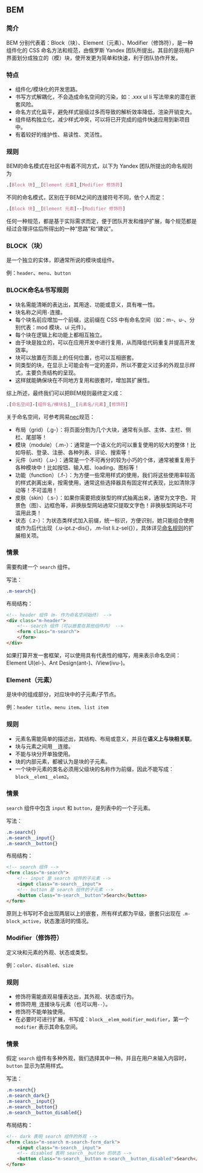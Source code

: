 ## BEM

### 简介

BEM 分别代表着：Block（块）、Element（元素）、Modifier（修饰符），是一种组件化的 CSS 命名方法和规范，由俄罗斯 Yandex 团队所提出。其目的是将用户界面划分成独立的（模）块，使开发更为简单和快速，利于团队协作开发。

### 特点

- 组件化/模块化的开发思路。
- 书写方式解耦化，不会造成命名空间的污染，如：.xxx ul li 写法带来的潜在嵌套风险。
- 命名方式化扁平，避免样式层级过多而导致的解析效率降低，渲染开销变大。
- 组件结构独立化，减少样式冲突，可以将已开完成的组件快速应用到新项目中。
- 有着较好的维护性、易读性、灵活性。

### 规则

BEM的命名模式在社区中有着不同方式，以下为 Yandex 团队所提出的命名规则为

```css
.[Block 块]__[Element 元素]_[Modifier 修饰符]
```

不同的命名模式，区别在于BEM之间的连接符号不同，依个人而定：

```css
.[Block 块]__[Element 元素]--[Modifier 修饰符]
```

任何一种规范，都是基于实际需求而定，便于团队开发和维护扩展，每个规范都是经过合理评估后所得出的一种“思路”和“建议”。

### BLOCK（块）

是一个独立的实体，即通常所说的模块或组件。

例：`header`、`menu`、`button`

### BLOCK命名&书写规则

- 块名需能清晰的表达出，其用途、功能或意义，具有唯一性。
- 块名称之间用`-`连接。
- 每个块名前应增加一个前缀，这前缀在 CSS 中有命名空间（如：m-、u-、分别代表：mod 模块、ui 元件）。
- 每个块在逻辑上和功能上都相互独立。
- 由于块是独立的，可以在应用开发中进行复用，从而降低代码重复并提高开发效率。
- 块可以放置在页面上的任何位置，也可以互相嵌套。
- 同类型的块，在显示上可能会有一定的差异，所以不要定义过多的外观显示样式，主要负责结构的呈现。
- 这样就能确保块在不同地方复用和嵌套时，增加其扩展性。

综上所述，最终我们可以把BEM规则最终定义成：

```css
.[命名空间]-[组件名/模块名]__[元素名/元素]_[修饰符]
```

关于命名空间，可参考网易[nec](http://nec.netease.com/standard/css-sort.html)规范：

- 布局（grid）（.g-）：将页面分割为几个大块，通常有头部、主体、主栏、侧栏、尾部等！
- 模块（module）（.m-）：通常是一个语义化的可以重复使用的较大的整体！比如导航、登录、注册、各种列表、评论、搜索等！
- 元件（unit）（.u-）：通常是一个不可再分的较为小巧的个体，通常被重复用于各种模块中！比如按钮、输入框、loading、图标等！
- 功能（function）（.f-）：为方便一些常用样式的使用，我们将这些使用率较高的样式剥离出来，按需使用，通常这些选择器具有固定样式表现，比如清除浮动等！不可滥用！
- 皮肤（skin）（.s-）：如果你需要把皮肤型的样式抽离出来，通常为文字色、背景色（图）、边框色等，非换肤型网站通常只提取文字色！非换肤型网站不可滥用此类！
- 状态（.z-）：为状态类样式加入前缀，统一标识，方便识别，她只能组合使用或作为后代出现（.u-ipt.z-dis{}，.m-list li.z-sel{}），具体详见[命名规则](http://nec.netease.com/standard/css-name.html)的扩展相关项。

### 情景

需要构建一个 `search` 组件。

写法：

```css
.m-search{}
```

布局结构：

```html
<!-- header 组件（m- 作为命名空间始终） -->
<div class="m-header">
    <!-- search 组件（可以嵌套在其他组件内） -->
    <form class="m-search">
    </form>
</div>
```

如果打算开发一套框架，可以使用具有代表性的缩写，用来表示命名空间：Element UI(el-)、Ant Design(ant-)、iView(ivu-)。

### Element（元素）

是块中的组成部分，对应块中的子元素/子节点。

例：`header title`、`menu item`、`list item`

### 规则

- 元素名需能简单的描述出，其结构、布局或意义，并且在**语义上与块相关联**。
- 块与元素之间用`__`连接。
- 不能与块分开单独使用。
- 块的内部元素，都被认为是块的子元素。
- 一个块中元素的类名必须用父级块的名称作为前缀，因此不能写成：`block__elem1__elem2`。

### 情景

`search` 组件中包含 `input` 和 `button`，是列表中的一个子元素。

写法：

```css
.m-search{}
.m-search__input{}
.m-search__button{}
```

布局结构：

```html
<!-- search 组件 -->
<form class="m-search">
    <!-- input 是 search 组件的子元素 -->
    <input class="m-search__input">
    <!-- button 是 search 组件的子元素 -->
    <button class="m-search__button">Search</button>
</form>
```

原则上书写时不会出现两层以上的嵌套，所有样式都为平级，嵌套只出现在 `.m-block_active`，状态激活时的情况。

### Modifier（修饰符）

定义块和元素的外观、状态或类型。

例：`color`、`disabled`、`size`

### 规则

- 修饰符需能直观易懂表达出，其外观、状态或行为。
- 修饰符用`_`连接块与元素（也可以用`--`）。
- 修饰符不能单独使用。
- 在必要时可进行扩展，书写成：`block__elem_modifier_modifier`，第一个 `modifier` 表示其命名空间。

### 情景

假定 `search` 组件有多种外观，我们选择其中一种。并且在用户未输入内容时，`button` 显示为禁用样式。

写法：

```css
.m-search{}
.m-search_dark{}
.m-search__input{}
.m-search__button{}
.m-search__button_disabled{}
```

布局结构：

```html
<!-- dark 表明 search 组件的外观 -->
<form class="m-search m-search-form_dark">
    <input class="m-search__input">
    <!-- disabled 表明 search__button 的状态 -->
    <button class="m-search__button m-search__button_disabled">Search</button>
</form>
```
